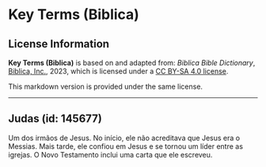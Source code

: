 # Key Terms (Biblica)

## License Information

**Key Terms (Biblica)** is based on and adapted from: _Biblica Bible Dictionary_, [Biblica, Inc.](https://www.biblica.com/), 2023, which is licensed under a [CC BY-SA 4.0 license](https://creativecommons.org/licenses/by-sa/4.0/legalcode.en).

This markdown version is provided under the same license.



--------------------------------

## Judas (id: 145677)

Um dos irmãos de Jesus. No início, ele não acreditava que Jesus era o Messias. Mais tarde, ele confiou em Jesus e se tornou um líder entre as igrejas. O Novo Testamento inclui uma carta que ele escreveu.


